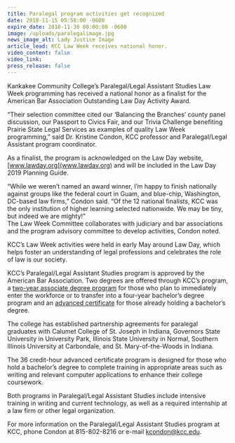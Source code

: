 ```yaml
---
title: Paralegal program activities get recognized
date: 2018-11-15 05:58:00 -0600
expire_date: 2018-11-30 00:00:00 -0600
image: /uploads/paralegalimage.jpg
news_image_alt: Lady Justice Image
article_lead: KCC Law Week receives national honor.
video_content: false
video_link:
press_release: false
---
```


Kankakee Community College’s Paralegal/Legal Assistant Studies Law Week programming has received a national honor as a finalist for the American Bar Association Outstanding Law Day Activity Award.

“Their selection committee cited our ‘Balancing the Branches’ county panel discussion, our Passport to Civics Fair, and our Trivia Challenge benefiting Prairie State Legal Services as examples of quality Law Week programming,” said Dr. Kristine Condon, KCC professor and Paralegal/Legal Assistant program coordinator.

As a finalist, the program is acknowledged on the Law Day website, [www.lawday.org](www.lawday.org) and will be included in the Law Day 2019 Planning Guide.

“While we weren’t named an award winner, I’m happy to finish nationally against groups like the federal court in Guam, and blue-chip, Washington, DC-based law firms,” Condon said. “Of the 12 national finalists, KCC was the only institution of higher learning selected nationwide. We may be tiny, but indeed we are mighty!”<br>The Law Week Committee collaborates with judiciary and bar associations and the program advisory committee to develop activities, Condon noted.

KCC’s Law Week activities were held in early May around Law Day, which helps foster an understanding of legal professions and celebrates the role of law is our society.

KCC’s Paralegal/Legal Assistant Studies program is approved by the American Bar Association. Two degrees are offered through KCC’s program, a [two-year associate degree program](http://kcc.smartcatalogiq.com/en/2018-2019/Academic-Catalog/Programs/Occupational-Programs/Human-and-Public-Service/Paralegal-Legal-Assistant-Studies-AAS) for those who plan to immediately enter the workforce or to transfer into a four-year bachelor’s degree program and an [advanced certificate](http://kcc.smartcatalogiq.com/en/2018-2019/Academic-Catalog/Programs/Occupational-Programs/Human-and-Public-Service/ParalegalLegal-Assistant-Studies-Advanced-Certificate) for those already holding a bachelor’s degree.

The college has established partnership agreements for paralegal graduates with Calumet College of St. Joseph in Indiana, Governors State University in University Park, Illinois State University in Normal, Southern Illinois University at Carbondale, and St. Mary-of-the-Woods in Indiana.

The 36 credit-hour advanced certificate program is designed for those who hold a bachelor’s degree to complete training in appropriate areas such as writing and relevant computer applications to enhance their college coursework.

Both programs in Paralegal/Legal Assistant Studies include intensive training in writing and current technology, as well as a required internship at a law firm or other legal organization.

For more information on the Paralegal/Legal Assistant Studies program at KCC, phone Condon at 815-802-8216 or e-mail [kcondon@kcc.edu](mailto:kcondon@kcc.edu).